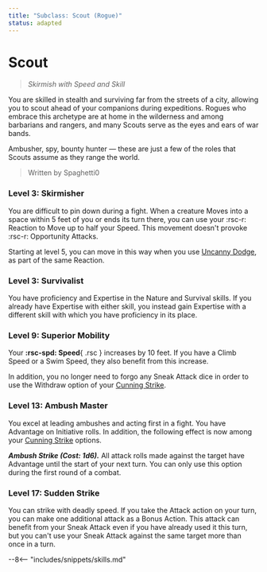 ```yaml
---
title: "Subclass: Scout (Rogue)"
status: adapted
---
```


<p style="display:none">
Skirmish with Speed and Skill
</p>

# Scout

> *Skirmish with Speed and Skill*

You are skilled in stealth and surviving far from the streets of a city, allowing you to scout ahead of your companions during expeditions. Rogues who embrace this archetype are at home in the wilderness and among barbarians and rangers, and many Scouts serve as the eyes and ears of war bands. 

Ambusher, spy, bounty hunter — these are just a few of the roles that Scouts assume as they range the world.

> Written by Spaghetti0

### Level 3: Skirmisher

You are difficult to pin down during a fight. When a creature Moves into a space within 5 feet of you or ends its turn there, you can use your :rsc-r: Reaction to Move up to half your Speed. This movement doesn't provoke :rsc-r: Opportunity Attacks.

Starting at level 5, you can move in this way when you use [Uncanny Dodge], as part of the same Reaction. 

### Level 3: Survivalist

You have proficiency and Expertise in the Nature and Survival skills. If you already have Expertise with either skill, you instead gain Expertise with a different skill with which you have proficiency in its place.

### Level 9: Superior Mobility

Your **:rsc-spd: Speed**{ .rsc } increases by 10 feet. If you have a Climb Speed or a Swim Speed, they also benefit from this increase. 

In addition, you no longer need to forgo any Sneak Attack dice in order to use the Withdraw option of your [Cunning Strike].

### Level 13: Ambush Master

You excel at leading ambushes and acting first in a fight. You have Advantage on Initiative rolls. In addition, the following effect is now among your [Cunning Strike] options.

***Ambush Strike (Cost: 1d6).*** All attack rolls made against the target have Advantage until the start of your next turn. You can only use this option during the first round of a combat. 

### Level 17: Sudden Strike

You can strike with deadly speed. If you take the Attack action on your turn, you can make one additional attack as a Bonus Action. This attack can benefit from your Sneak Attack even if you have already used it this turn, but you can't use your Sneak Attack against the same target more than once in a turn.


[Uncanny Dodge]: index.md#level-5-uncanny-dodge
[Cunning Strike]: index.md#level-5-cunning-strike

--8<-- "includes/snippets/skills.md"